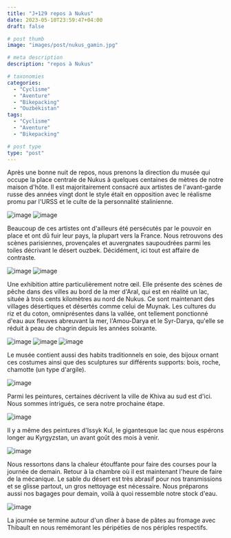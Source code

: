 ```yaml
---
title: "J+129 repos à Nukus"
date: 2023-05-10T23:59:47+04:00
draft: false

# post thumb
image: "images/post/nukus_gamin.jpg"

# meta description
description: "repos à Nukus"

# taxonomies
categories:
  - "Cyclisme" 
  - "Aventure" 
  - "Bikepacking"
  - "Ouzbékistan" 
tags:
  - "Cyclisme" 
  - "Aventure" 
  - "Bikepacking" 

# post type
type: "post"
---
```


Après une bonne nuit de repos, nous prenons la direction du musée qui occupe la place centrale de Nukus à quelques centaines de mètres de notre maison d'hôte. Il est majoritairement consacré aux artistes de l'avant-garde russe des années vingt dont le style était en opposition avec le réalisme promu par l'URSS et le culte de la personnalité stalinienne. 

![image](../../images/post/nukus_chevaux.jpg)
![image](../../images/post/nukus_zombie.jpg)

Beaucoup de ces artistes ont d'ailleurs été persécutés par le pouvoir en place et ont dû fuir leur pays, la plupart vers la France. Nous retrouvons des scènes parisiennes, provençales et auvergnates saupoudrées parmi les toiles décrivant le désert ouzbek. Décidément, ici tout est affaire de contraste. 

![image](../../images/post/nukus_arbre.jpg)
![image](../../images/post/nukus_prayer.jpg)

Une exhibition attire particulièrement notre œil. Elle présente des scènes de pêche dans des villes au bord de la mer d'Aral, qui est en réalité un lac, située à trois cents kilomètres au nord de Nukus. Ce sont maintenant des villages désertiques et désertés comme celui de Muynak. Les cultures du riz et du coton, omniprésentes dans la vallée, ont tellement ponctionné d'eau aux fleuves abreuvant la mer, l'Amou-Darya et le Syr-Darya, qu'elle se réduit à peau de chagrin depuis les années soixante. 

![image](../../images/post/nukus_pecheur.jpg)
![image](../../images/post/nukus_froggymorning.jpg)
![image](../../images/post/nukus_street.jpg)

Le musée contient aussi des habits traditionnels en soie, des bijoux ornant ces costumes ainsi que des sculptures sur différents supports: bois, roche, chamotte (un type d'argile). 

![image](../../images/post/nukus_bois.jpg)

Parmi les peintures, certaines décrivent la ville de Khiva au sud est d'ici. Nous sommes intrigués, ce sera notre prochaine étape. 

![image](../../images/post/nukus_dora.jpg)

Il y a même des peintures d'Issyk Kul, le gigantesque lac que nous espérons longer au Kyrgyzstan, un avant goût des mois à venir. 

![image](../../images/post/nukus_issykul.jpg)

Nous ressortons dans la chaleur étouffante pour faire des courses pour la journée de demain. Retour à la chambre où il est maintenant l'heure de faire de la mécanique. Le sable du désert est très abrasif pour nos transmissions et se glisse partout, un gros nettoyage est nécessaire. Nous préparons aussi nos bagages pour demain, voilà à quoi ressemble notre stock d'eau. 

![image](../../images/post/nukus_eau.jpg)

La journée se termine autour d'un dîner à base de pâtes au fromage avec Thibault en nous remémorant les péripéties de nos périples respectifs.
